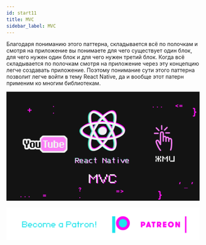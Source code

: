 ```yaml
---
id: start11
title: MVC
sidebar_label: MVC
---
```

Благодаря пониманию этого паттерна, складывается всё по полочкам и смотря на приложение вы понимаете для чего существует один блок, для чего нужен один блок и для чего нужен третий блок. Когда всё складывается по полочкам смотря на приложение через эту концепцию легче создавать приложение. Поэтому понимание сути этого паттерна позволит легче войти в тему React Native, да и вообще этот патерн применим ко многим библиотекам.

[![MVC](/img/start/11.gif)](https://youtu.be/PQV4J-pOHPw)

[![Become a Patron!](/img/logo/patreon.png)](https://www.patreon.com/bePatron?u=31769291)
